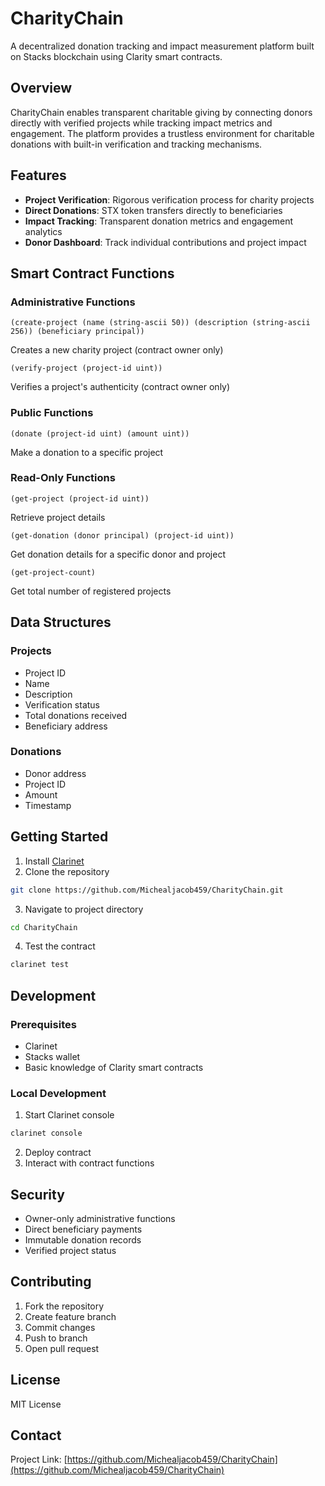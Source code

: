 # CharityChain

A decentralized donation tracking and impact measurement platform built on Stacks blockchain using Clarity smart contracts.

## Overview

CharityChain enables transparent charitable giving by connecting donors directly with verified projects while tracking impact metrics and engagement. The platform provides a trustless environment for charitable donations with built-in verification and tracking mechanisms.

## Features

- **Project Verification**: Rigorous verification process for charity projects
- **Direct Donations**: STX token transfers directly to beneficiaries
- **Impact Tracking**: Transparent donation metrics and engagement analytics
- **Donor Dashboard**: Track individual contributions and project impact

## Smart Contract Functions

### Administrative Functions

```clarity
(create-project (name (string-ascii 50)) (description (string-ascii 256)) (beneficiary principal))
```
Creates a new charity project (contract owner only)

```clarity
(verify-project (project-id uint))
```
Verifies a project's authenticity (contract owner only)

### Public Functions

```clarity
(donate (project-id uint) (amount uint))
```
Make a donation to a specific project

### Read-Only Functions

```clarity
(get-project (project-id uint))
```
Retrieve project details

```clarity
(get-donation (donor principal) (project-id uint))
```
Get donation details for a specific donor and project

```clarity
(get-project-count)
```
Get total number of registered projects

## Data Structures

### Projects
- Project ID
- Name
- Description  
- Verification status
- Total donations received
- Beneficiary address

### Donations
- Donor address
- Project ID
- Amount
- Timestamp

## Getting Started

1. Install [Clarinet](https://github.com/hirosystems/clarinet)
2. Clone the repository
```bash
git clone https://github.com/Michealjacob459/CharityChain.git
```
3. Navigate to project directory
```bash
cd CharityChain
```
4. Test the contract
```bash
clarinet test
```

## Development

### Prerequisites
- Clarinet
- Stacks wallet
- Basic knowledge of Clarity smart contracts

### Local Development
1. Start Clarinet console
```bash
clarinet console
```
2. Deploy contract
3. Interact with contract functions

## Security

- Owner-only administrative functions
- Direct beneficiary payments
- Immutable donation records
- Verified project status

## Contributing

1. Fork the repository
2. Create feature branch
3. Commit changes
4. Push to branch
5. Open pull request

## License

MIT License

## Contact

Project Link: [https://github.com/Michealjacob459/CharityChain](https://github.com/Michealjacob459/CharityChain)
